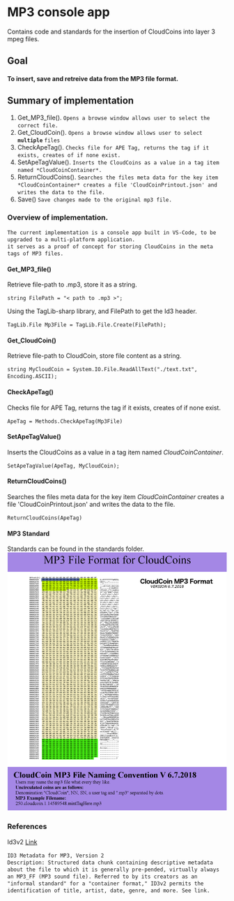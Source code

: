 # MP3 console app
Contains code and standards for the insertion of CloudCoins into layer 3 mpeg files.


## Goal

#### To insert, save and retreive data from the MP3 file format.

## Summary of implementation

1) Get_MP3_file().
`Opens a browse window allows user to select the correct file.`
2) Get_CloudCoin().
`Opens a browse window allows user to select` **`multiple`** `files`
3) CheckApeTag().
`Checks file for APE Tag, returns the tag if it exists, creates of if none exist.`
4) SetApeTagValue().
`Inserts the CloudCoins as a value in a tag item named *CloudCoinContainer*.`
5) ReturnCloudCoins().
`Searches the files meta data for the key item *CloudCoinContainer* creates a file 'CloudCoinPrintout.json' and writes the data to the file.`
6) Save()
`Save changes made to the original mp3 file.`


### Overview of implementation.

    The current implementation is a console app built in VS-Code, to be upgraded to a multi-platform application.
    it serves as a proof of concept for storing CloudCoins in the meta tags of MP3 files.


#### Get_MP3_file()

Retrieve file-path to .mp3, store it as a string.
```
string FilePath = "< path to .mp3 >";
```

Using the TagLib-sharp library, and FilePath to get the Id3 header.
```
TagLib.File Mp3File = TagLib.File.Create(FilePath);
```

#### Get_CloudCoin()

Retrieve file-path to CloudCoin, store file content as a string.
```
string MyCloudCoin = System.IO.File.ReadAllText("./text.txt", Encoding.ASCII);
```

#### CheckApeTag()

Checks file for APE Tag, returns the tag if it exists, creates of if none exist.
```
ApeTag = Methods.CheckApeTag(Mp3File)
```

#### SetApeTagValue()

Inserts the CloudCoins as a value in a tag item named *CloudCoinContainer*.
```
SetApeTagValue(ApeTag, MyCloudCoin);
```


#### ReturnCloudCoins()

Searches the files meta data for the key item *CloudCoinContainer* creates a file 'CloudCoinPrintout.json' and writes the data to the file.
```
ReturnCloudCoins(ApeTag)
```

#### MP3 Standard
Standards can be found in the standards folder.
![Alt text](./standards/Mp3_Footer.png?raw=true "MP3 Standard")


### References

Id3v2 [Link](https://www.loc.gov/preservation/digital/formats/fdd/fdd000108.shtml)

    ID3 Metadata for MP3, Version 2
    Description: Structured data chunk containing descriptive metadata about the file to which it is generally pre-pended, virtually always an MP3_FF (MP3 sound file). Referred to by its creators as an "informal standard" for a "container format," ID3v2 permits the identification of title, artist, date, genre, and more. See link.
